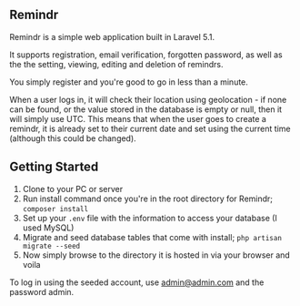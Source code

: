 ## Remindr

Remindr is a simple web application built in Laravel 5.1.

It supports registration, email verification, forgotten password, as well as the the setting, viewing, editing and deletion of remindrs.

You simply register and you're good to go in less than a minute.

When a user logs in, it will check their location using geolocation - if none can be found, or the value stored in the database is empty or null, then it will simply use UTC. This means that when the user goes to create a remindr, it is already set to their current date and set using the current time (although this could be changed).

## Getting Started

1) Clone to your PC or server
2) Run install command once you're in the root directory for Remindr; `composer install`
3) Set up your `.env` file with the information to access your database (I used MySQL)
6) Migrate and seed database tables that come with install; `php artisan migrate --seed`
8) Now simply browse to the directory it is hosted in via your browser and voila

To log in using the seeded account, use admin@admin.com and the password admin.
